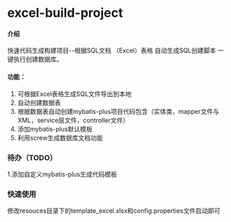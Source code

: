 # excel-build-project

#### 介绍
快速代码生成构建项目--根据SQL文档 （Excel）表格 自动生成SQL创建脚本 一键执行创建数据库。

#### 功能：
1. 可根据Excel表格生成SQL文件导出到本地
2. 自动创建数据表
3. 根据数据表自动创建mybatis-plus项目代码包含（实体类，mapper文件与XML，service层文件，controller文件）
4. 添加mybatis-plus默认模板
5. 利用screw生成数据库文档功能

### 待办（TODO）
1.添加自定义mybatis-plus生成代码模板


### 快速使用
修改resouces目录下的template_excel.xlsx和config.properties文件启动即可
